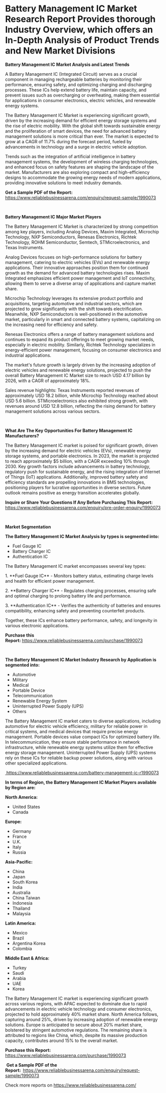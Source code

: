 <p><h1>Battery Management IC Market Research Report Provides thorough Industry Overview, which offers an In-Depth Analysis of Product Trends and New Market Divisions</h1></p><p><strong>Battery Management IC Market Analysis and Latest Trends</strong></p>
<p><p>A Battery Management IC (Integrated Circuit) serves as a crucial component in managing rechargeable batteries by monitoring their performance, ensuring safety, and optimizing charging and discharging processes. These ICs help extend battery life, maintain capacity, and prevent issues such as overcharging or overheating, making them essential for applications in consumer electronics, electric vehicles, and renewable energy systems.</p><p>The Battery Management IC Market is experiencing significant growth, driven by the increasing demand for efficient energy storage systems and the rise of electric mobility. With the global shift towards sustainable energy and the proliferation of smart devices, the need for advanced battery management solutions is more critical than ever. The market is expected to grow at a CAGR of 11.7% during the forecast period, fueled by advancements in technology and a surge in electric vehicle adoption. </p><p>Trends such as the integration of artificial intelligence in battery management systems, the development of wireless charging technologies, and enhanced focus on safety features are shaping the landscape of the market. Manufacturers are also exploring compact and high-efficiency designs to accommodate the growing energy needs of modern applications, providing innovative solutions to meet industry demands.</p></p>
<p><strong>Get a Sample PDF of the Report:&nbsp;</strong> <a href="https://www.reliablebusinessarena.com/enquiry/request-sample/1990073?utm_campaign=1892&utm_medium=2&utm_source=Github&utm_content=ia&utm_term=07042025&utm_id=battery-management-ic">https://www.reliablebusinessarena.com/enquiry/request-sample/1990073</a></p>
<p>&nbsp;</p>
<p><strong>Battery Management IC Major Market Players</strong></p>
<p><p>The Battery Management IC Market is characterized by strong competition among key players, including Analog Devices, Maxim Integrated, Microchip Technology, NXP Semiconductors, Renesas Electronics, Richtek Technology, ROHM Semiconductor, Semtech, STMicroelectronics, and Texas Instruments. </p><p>Analog Devices focuses on high-performance solutions for battery management, catering to electric vehicles (EVs) and renewable energy applications. Their innovative approaches position them for continued growth as the demand for advanced battery technologies rises. Maxim Integrated emphasizes efficient power management and IoT connectivity, allowing them to serve a diverse array of applications and capture market share.</p><p>Microchip Technology leverages its extensive product portfolio and acquisitions, targeting automotive and industrial sectors, which are projected to grow significantly with the shift towards electrification. Meanwhile, NXP Semiconductors is well-positioned in the automotive market, particularly in smart and connected battery systems, capitalizing on the increasing need for efficiency and safety.</p><p>Renesas Electronics offers a range of battery management solutions and continues to expand its product offerings to meet growing market needs, especially in electric mobility. Similarly, Richtek Technology specializes in energy-efficient power management, focusing on consumer electronics and industrial applications. </p><p>The market's future growth is largely driven by the increasing adoption of electric vehicles and renewable energy solutions, projected to push the overall Battery Management IC Market size to reach USD 4.17 billion by 2026, with a CAGR of approximately 18%. </p><p>Sales revenue highlights: Texas Instruments reported revenues of approximately USD 18.2 billion, while Microchip Technology reached about USD 5.6 billion. STMicroelectronics also exhibited strong growth, with revenues around USD 12.8 billion, reflecting the rising demand for battery management solutions across various sectors.</p></p>
<p>&nbsp;</p>
<p><strong>What Are The Key Opportunities For Battery Management IC Manufacturers?</strong></p>
<p><p>The Battery Management IC market is poised for significant growth, driven by the increasing demand for electric vehicles (EVs), renewable energy storage systems, and portable electronics. In 2023, the market is projected to reach approximately $5 billion, with a CAGR exceeding 10% through 2030. Key growth factors include advancements in battery technology, regulatory push for sustainable energy, and the rising integration of Internet of Things (IoT) applications. Additionally, improved battery safety and efficiency standards are propelling innovations in BMS technologies, positioning players for lucrative opportunities in diverse sectors. Future outlook remains positive as energy transition accelerates globally.</p></p>
<p><strong>Inquire or Share Your Questions If Any Before Purchasing This Report:</strong> <a href="https://www.reliablebusinessarena.com/enquiry/pre-order-enquiry/1990073?utm_campaign=1892&utm_medium=2&utm_source=Github&utm_content=ia&utm_term=07042025&utm_id=battery-management-ic">https://www.reliablebusinessarena.com/enquiry/pre-order-enquiry/1990073</a></p>
<p>&nbsp;</p>
<p><strong>Market Segmentation</strong></p>
<p><strong>The Battery Management IC Market Analysis by types is segmented into:</strong></p>
<p><ul><li>Fuel Gauge IC</li><li>Battery Charger IC</li><li>Authentication IC</li></ul></p>
<p><p>The Battery Management IC market encompasses several key types: </p><p>1. **Fuel Gauge IC** - Monitors battery status, estimating charge levels and health for efficient power management.</p><p>2. **Battery Charger IC** - Regulates charging processes, ensuring safe and optimal charging to prolong battery life and performance.</p><p>3. **Authentication IC** - Verifies the authenticity of batteries and ensures compatibility, enhancing safety and preventing counterfeit products. </p><p>Together, these ICs enhance battery performance, safety, and longevity in various electronic applications.</p></p>
<p><strong>Purchase this Report:&nbsp;</strong><a href="https://www.reliablebusinessarena.com/purchase/1990073?utm_campaign=1892&utm_medium=2&utm_source=Github&utm_content=ia&utm_term=07042025&utm_id=battery-management-ic">https://www.reliablebusinessarena.com/purchase/1990073</a></p>
<p>&nbsp;</p>
<p><strong>The Battery Management IC Market Industry Research by Application is segmented into:</strong></p>
<p><ul><li>Automotive</li><li>Military</li><li>Medical</li><li>Portable Device</li><li>Telecommunication</li><li>Renewable Energy System</li><li>Uninterrupted Power Supply (UPS)</li><li>Others</li></ul></p>
<p><p>The Battery Management IC market caters to diverse applications, including automotive for electric vehicle efficiency, military for reliable power in critical systems, and medical devices that require precise energy management. Portable devices value compact ICs for optimized battery life. In telecommunication, they ensure stable performance in network infrastructure, while renewable energy systems utilize them for effective energy storage management. Uninterrupted Power Supply (UPS) systems rely on these ICs for reliable backup power solutions, along with various other specialized applications.</p></p>
<p><a href="https://www.reliablebusinessarena.com/battery-management-ic-r1990073?utm_campaign=1892&utm_medium=2&utm_source=Github&utm_content=ia&utm_term=07042025&utm_id=battery-management-ic">&nbsp;https://www.reliablebusinessarena.com/battery-management-ic-r1990073</a></p>
<p><strong>In terms of Region, the Battery Management IC Market Players available by Region are:</strong></p>
<p>
    <p> <strong> North America: </strong>
        <ul>
            <li>United States</li>
            <li>Canada</li>
        </ul>
        </p> 
    <p> <strong> Europe: </strong>
        <ul>
            <li>Germany</li>
            <li>France</li>
            <li>U.K.</li>
            <li>Italy</li>
            <li>Russia</li>
        </ul>
        </p> 
    <p> <strong> Asia-Pacific: </strong>
        <ul>
            <li>China</li>
            <li>Japan</li>
            <li>South Korea</li>
            <li>India</li>
            <li>Australia</li>
            <li>China Taiwan</li>
            <li>Indonesia</li>
            <li>Thailand</li>
            <li>Malaysia</li>
        </ul>
        </p> 
    <p> <strong> Latin America: </strong>
        <ul>
            <li>Mexico</li>
            <li>Brazil</li>
            <li>Argentina Korea</li>
            <li>Colombia</li>
        </ul>
        </p> 
    <p> <strong> Middle East & Africa: </strong>
        <ul>
            <li>Turkey</li>
            <li>Saudi</li>
            <li>Arabia</li>
            <li>UAE</li>
            <li>Korea</li>
        </ul>
    </p>
    </p>
<p><p>The Battery Management IC market is experiencing significant growth across various regions, with APAC expected to dominate due to rapid advancements in electric vehicle technology and consumer electronics, projected to hold approximately 40% market share. North America follows, capturing around 25%, driven by increasing adoption of renewable energy solutions. Europe is anticipated to secure about 20% market share, bolstered by stringent automotive regulations. The remaining share is attributed to regions like China, which, despite its massive production capacity, contributes around 15% to the overall market.</p></p>
<p><strong>Purchase this Report: </strong><a href="https://www.reliablebusinessarena.com/purchase/1990073?utm_campaign=1892&utm_medium=2&utm_source=Github&utm_content=ia&utm_term=07042025&utm_id=battery-management-ic">https://www.reliablebusinessarena.com/purchase/1990073</a></p>
<p>&nbsp;<strong>Get a Sample PDF of the Report:&nbsp;&nbsp;</strong><a href="https://www.reliablebusinessarena.com/enquiry/request-sample/1990073?utm_campaign=1892&utm_medium=2&utm_source=Github&utm_content=ia&utm_term=07042025&utm_id=battery-management-ic">https://www.reliablebusinessarena.com/enquiry/request-sample/1990073</a></p>
<p><strong></strong></p>
<p>Check more reports on <a href="https://www.reliablebusinessarena.com/?utm_campaign=1892&utm_medium=2&utm_source=Github&utm_content=ia&utm_term=07042025&utm_id=battery-management-ic">https://www.reliablebusinessarena.com/</a></p>